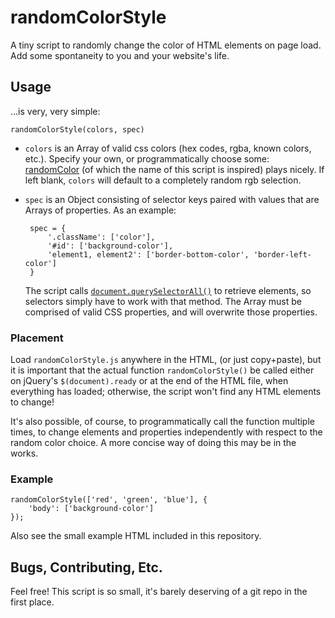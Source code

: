 # randomColorStyle

A tiny script to randomly change the color of HTML elements on page load.  Add
some spontaneity to you and your website's life.

## Usage

...is very, very simple:

    randomColorStyle(colors, spec)

 - `colors` is an Array of valid css colors (hex codes, rgba, known colors,
     etc.). Specify your own, or programmatically
     choose some: [randomColor](https://github.com/davidmerfield/randomColor)
     (of which the name of this script is inspired) plays nicely. If left
     blank, `colors` will default to a completely random rgb selection.
 - `spec` is an Object consisting of selector keys paired with values that are
     Arrays of properties. As an example:

        spec = {
            '.className': ['color'],
            '#id': ['background-color'],
            'element1, element2': ['border-bottom-color', 'border-left-color']
        }

    The script calls
    [`document.querySelectorAll()`](https://developer.mozilla.org/en-US/docs/Web/API/Document.querySelectorAll)
    to retrieve elements, so selectors simply have to work with that method.
    The Array must be comprised of valid CSS properties, and will overwrite
    those properties.

### Placement

Load `randomColorStyle.js` anywhere in the HTML, (or just copy+paste), but it
is important that the actual function `randomColorStyle()` be called either
on jQuery's `$(document).ready` or at the end of the HTML file, when everything
has loaded; otherwise, the script won't find any HTML elements to change!

It's also possible, of course, to programmatically call the function multiple
times, to change elements and properties independently with respect to the
random color choice. A more concise way of doing this may be in the works.

### Example

    randomColorStyle(['red', 'green', 'blue'], {
        'body': ['background-color']
    });

Also see the small example HTML included in this repository.

## Bugs, Contributing, Etc.

Feel free! This script is so small, it's barely deserving of a git repo in the
first place.
